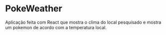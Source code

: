 # PokeWeather

Aplicação feita com React que mostra o clima do local pesquisado e mostra um pokemon de acordo com a temperatura local.


